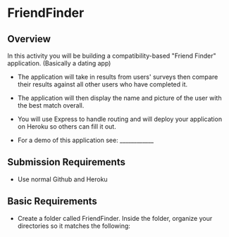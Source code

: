 # FriendFinder 

## Overview
In this activity you will be building a compatibility-based "Friend Finder" application. (Basically a dating app)

* The application will take in results from users' surveys then compare their results against all other users who have completed it.

* The application will then display the name and picture of the user with the best match overall.

* You will use Express to handle routing and will deploy your application on Heroku so others can fill it out.

* For a demo of this application see: ____________

## Submission Requirements
* Use normal Github and Heroku 

## Basic Requirements 
* Create a folder called FriendFinder. Inside the folder, organize your directories so it matches the following:



